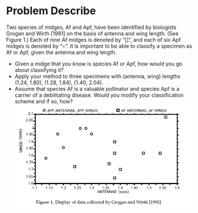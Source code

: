 # Problem Describe
Two species of midges, Af and Apf, have been identified by biologists Grogan and Wirth [1981] on the basis of antenna and wing length. (See Figure 1.) Each of nine Af midges is denoted by “[]”, and each of six Apf midges is denoted by “◦”. It is important to be able to classify a specimen as Af or Apf, given the antenna and wing length.  
* Given a midge that you know is species Af or Apf, how would you go about classifying it?  
* Apply your method to three specimens with (antenna, wing) lengths (1.24, 1.80), (1.28, 1.84), (1.40, 2.04).  
* Assume that species Af is a valuable pollinator and species Apf is a carrier of a debilitating disease. Would you modify your classification scheme and if so, how?  
 ![](img/001.png)